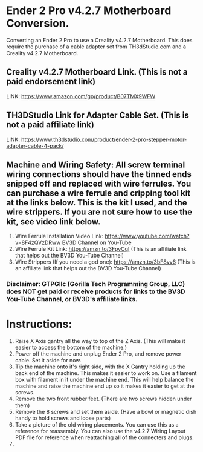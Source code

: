 # Ender 2 Pro v4.2.7 Motherboard Conversion.
Converting an Ender 2 Pro to use a Creality v4.2.7 Motherboard. This does require the purchase of a cable adapter set from TH3dStudio.com and a Creality v4.2.7 Motherboard. 
## Creality v4.2.7 Motherboard Link. (This is not a paid endorsement link)
LINK: https://www.amazon.com/gp/product/B07TMX9WFW
## TH3DStudio Link for Adapter Cable Set. (This is not a paid affiliate link)
LINK: https://www.th3dstudio.com/product/ender-2-pro-stepper-motor-adapter-cable-4-pack/
## Machine and Wiring Safety: All screw terminal wiring connections should have the tinned ends snipped off and replaced with wire ferrules. You can purchase a wire ferrule and cripping tool kit at the links below. This is the kit I used, and the wire strippers. If you are not sure how to use the kit, see video link below.
1. Wire Ferrule Installation Video Link: https://www.youtube.com/watch?v=8F4zQVzDRww   BV3D Channel on You-Tube
2. Wire Ferrule Kit Link: https://amzn.to/3FpvCqI (This is an affiliate link that helps out the BV3D You-Tube Channel)
3. Wire Strippers (If you need a god one): https://amzn.to/3bF8vv6 (This is an affiliate link that helps out the BV3D You-Tube Channel) 
### Disclaimer: GTPGllc (Gorilla Tech Programming Group, LLC) does NOT get paid or receive products for links to the BV3D You-Tube Channel, or BV3D's affiliate links.
# Instructions:
1. Raise X Axis gantry all the way to top of the Z Axis. (This will make it easier to access the bottom of the machine.)
2. Power off the machine and unplug Ender 2 Pro, and remove power cable. Set it aside for now.
3. Tip the machine onto it's right side, with the X Gantry holding up the back end of the machine. This makes it easier to work on. Use a filament box with filament in it under the machine end. This will help balance the machine and raise the machine end up so it makes it easier to get at the screws.
4. Remove the two front rubber feet. (There are two screws hidden under them)
5. Remove the 8 screws and set them aside. (Have a bowl or magnetic dish handy to hold screws and loose parts)
6. Take a picture of the old wiring placements. You can use this as a reference for reassembly. You can also use the v4.2.7 Wiring Layout PDF file for reference when reattaching all of the connecters and plugs.
7. 
